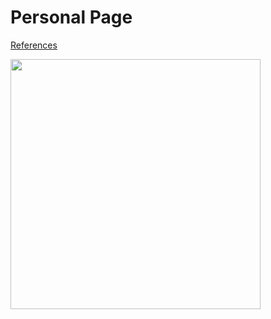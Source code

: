 # Personal Page

[References](https://dribbble.com/shots/5094544-Personal-page/attachments/1129084)

<img src="https://user-images.githubusercontent.com/35518072/50953183-f915a880-14f5-11e9-85ae-4326e936f970.gif" width="400px">